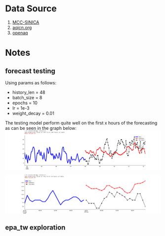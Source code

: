 # Data Source
1. [MCC-SINICA](https://github.com/MCC-SINICA/Using-Satellite-Data-on-Remote-Transportation)
2. [aqicn.org](https://aqicn.org/historical#!city:indonesia/jakarta/us-consulate/south)
3. [openaq](https://openaq.org/developers/platform-overview/)

# Notes

## forecast testing

Using params as follows:
- history_len = 48
- batch_size = 8 
- epochs = 10
- lr = 1e-3
- weight_decay = 0.01

The testing model perform quite well on the first x hours of the forecasting as can be seen in the graph below:
![Forecasting Result](notebooks\images\prediction_result_100_hour.png "Prediction of first 100 hour")

![Forecasting Result](notebooks\images\prediction_result_24_hour.png "Prediction of first 24 hour")

## epa_tw exploration


